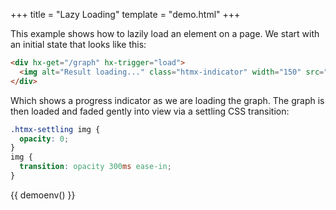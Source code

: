 +++
title = "Lazy Loading"
template = "demo.html"
+++

This example shows how to lazily load an element on a page. We start with an initial state that looks like this:

```html
<div hx-get="/graph" hx-trigger="load">
  <img alt="Result loading..." class="htmx-indicator" width="150" src="/img/bars.svg" />
</div>
```

Which shows a progress indicator as we are loading the graph. The graph is then loaded and faded gently into view via a
settling CSS transition:

```css
.htmx-settling img {
  opacity: 0;
}
img {
  transition: opacity 300ms ease-in;
}
```

<style>
.htmx-settling img {
  opacity: 0;
}
img {
 transition: opacity 300ms ease-in;
}
</style>

{{ demoenv() }}

<script>
    server.autoRespondAfter = 2000; // longer response for more drama

    //=========================================================================
    // Fake Server Side Code
    //=========================================================================

    // routes
    init("/demo", function(request, params){
      return lazyTemplate();
    });

    onGet("/graph", function(request, params){
      return "<img alt='Tokyo Climate' src='/img/tokyo.png'>";
    });

    // templates
    function lazyTemplate(page) {
      return `<div hx-get="/graph" hx-trigger="load">
  <img  alt="Result loading..." class="htmx-indicator" width="150" src="/img/bars.svg"/>
</div>`;
    }
</script>
